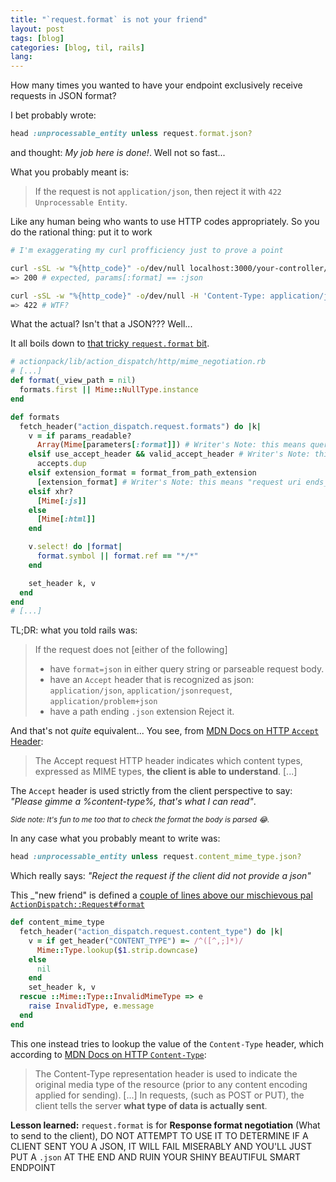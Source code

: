 ```yaml
---
title: "`request.format` is not your friend"
layout: post
tags: [blog]
categories: [blog, til, rails]
lang: 
---
```


How many times you wanted to have your endpoint exclusively receive requests in JSON format?

<!--more-->

I bet probably wrote: 

```ruby
head :unprocessable_entity unless request.format.json?
```

and thought: _My job here is done!_. Well not so fast...


What you probably meant is:

> If the request is not `application/json`, then reject it with `422 Unprocessable Entity`.

Like any human being who wants to use HTTP codes appropriately. So you do the rational thing: put it to work

```bash
# I'm exaggerating my curl profficiency just to prove a point

curl -sSL -w "%{http_code}" -o/dev/null localhost:3000/your-controller/path?format=json
=> 200 # expected, params[:format] == :json

curl -sSL -w "%{http_code}" -o/dev/null -H 'Content-Type: application/json' localhost:3000/your-controller/path
=> 422 # WTF?
```

What the actual? Isn't that a JSON??? Well...

It all boils down to [that tricky `request.format` bit][request-format].

```ruby
# actionpack/lib/action_dispatch/http/mime_negotiation.rb
# [...]
def format(_view_path = nil)
  formats.first || Mime::NullType.instance
end

def formats
  fetch_header("action_dispatch.request.formats") do |k|
    v = if params_readable?
      Array(Mime[parameters[:format]]) # Writer's Note: this means query-string or request body has: format=json
    elsif use_accept_header && valid_accept_header # Writer's Note: this means: Has "Accept: application/json" ?
      accepts.dup
    elsif extension_format = format_from_path_extension
      [extension_format] # Writer's Note: this means "request uri ends_with '.json'?"
    elsif xhr?
      [Mime[:js]]
    else
      [Mime[:html]]
    end

    v.select! do |format|
      format.symbol || format.ref == "*/*"
    end

    set_header k, v
  end
end
# [...]
```

TL;DR: what you told rails was:

> If the request does not [either of the following]
>  * have `format=json` in either query string or parseable request body.
>  * have an `Accept` header that is recognized as json: `application/json`, `application/jsonrequest`, `application/problem+json`
>  * have a path ending `.json` extension
>  Reject it.

And that's not _quite_ equivalent... You see, from [MDN Docs on HTTP `Accept` Header][MDN-Accept]:

> The Accept request HTTP header indicates which content types, expressed as
  MIME types, **the client is able to understand**. [...]

The `Accept` header is used strictly from the client perspective to say: _"Please gimme a %content-type%, that's what I can read"_.

<small>_Side note: It's fun to me too that to check the format the body _is_ parsed 😂._</small>

In any case what you probably meant to write was:

```ruby
head :unprocessable_entity unless request.content_mime_type.json?
```

Which really says: _"Reject the request if the client did not provide a json"_

This _"new friend" is defined a [couple of lines above our mischievous pal `ActionDispatch::Request#format`]([request-content-mime])

```ruby
def content_mime_type
  fetch_header("action_dispatch.request.content_type") do |k|
    v = if get_header("CONTENT_TYPE") =~ /^([^,;]*)/
      Mime::Type.lookup($1.strip.downcase)
    else
      nil
    end
    set_header k, v
  rescue ::Mime::Type::InvalidMimeType => e
    raise InvalidType, e.message
  end
end
```

This one instead tries to lookup the value of the `Content-Type` header, which according to [MDN Docs on HTTP `Content-Type`][MDN-Content-Type]:

> The Content-Type representation header is used to indicate the original media type of the resource (prior to any content encoding applied for sending).
> [...]
> In requests, (such as POST or PUT), the client tells the server **what type of data is actually sent**.

**Lesson learned:** `request.format` is for **Response format negotiation** (What to
send to the client), DO NOT ATTEMPT TO USE IT TO DETERMINE IF A CLIENT SENT YOU
A JSON, IT WILL FAIL MISERABLY AND YOU'LL JUST PUT A `.json` AT THE END AND RUIN YOUR SHINY BEAUTIFUL SMART ENDPOINT

[MDN-Accept]: https://developer.mozilla.org/en-US/docs/Web/HTTP/Headers/Accept
[MDN-Content-Type]: https://developer.mozilla.org/en-US/docs/Web/HTTP/Headers/Content-Type
[request-format]: https://github.com/rails/rails/blob/v7.1.3.2/actionpack/lib/action_dispatch/http/mime_negotiation.rb#L75-L85
[request-content-mime]: https://github.com/rails/rails/blob/v7.1.3.2/actionpack/lib/action_dispatch/http/mime_negotiation.rb#L36-L47
